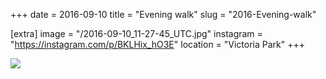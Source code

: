 +++
date = 2016-09-10
title = "Evening walk"
slug = "2016-Evening-walk"

[extra]
image = "/2016-09-10_11-27-45_UTC.jpg"
instagram = "https://instagram.com/p/BKLHix_hO3E"
location = "Victoria Park"
+++

<img src="/2016-09-10_11-27-45_UTC.jpg" />
